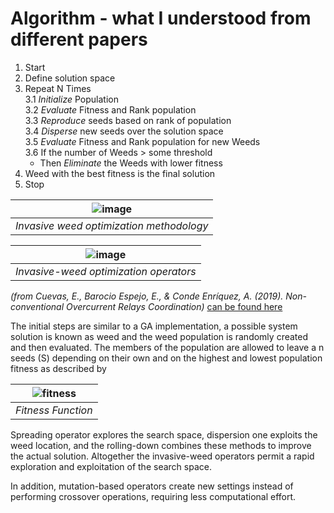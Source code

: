 # Algorithm - what I understood from different papers
1. Start
2. Define solution space
3. Repeat N Times<br>
3.1 *Initialize* Population <br>
3.2 *Evaluate* Fitness and Rank population<br>
3.3 *Reproduce* seeds based on rank of population<br>
3.4 *Disperse* new seeds over the solution space<br>
3.5 *Evaluate* Fitness and Rank population for new Weeds<br>
3.6 If the number of Weeds > some threshold <br>
    - Then *Eliminate* the Weeds with lower fitness
4. Weed with the best fitness is the final solution 
5. Stop


|![image](https://user-images.githubusercontent.com/51333577/159119544-c374e839-1ba3-4eee-92fc-2439cbd2a037.png)|
|:--:| 
| *Invasive weed optimization methodology* |

|![image](https://user-images.githubusercontent.com/51333577/159120087-4a72fe02-b024-49a0-8ec4-cb37361c3e5d.png)|
|:--:| 
| *Invasive-weed optimization operators* |

*(from Cuevas, E., Barocio Espejo, E., & Conde Enríquez, A. (2019). Non-conventional Overcurrent Relays Coordination)* 
[can be found here](https://link.springer.com/chapter/10.1007/978-3-030-11593-7_3/)


The initial steps are similar to a GA implementation, a possible system solution is known as weed and the weed population is randomly created and then evaluated.
The members of the population are allowed to leave a n seeds (S) depending on their own and on the highest and lowest population fitness as described by

|![fitness](https://user-images.githubusercontent.com/51333577/159119627-dfefa877-a9a0-447c-9c23-930867c754c1.jpg)|
|:--:| 
| *Fitness Function* |

Spreading operator explores the search space, dispersion one exploits the weed location, and the rolling-down combines these methods to improve the actual solution. Altogether the invasive-weed operators permit a rapid exploration and exploitation of the search space. 

In addition, mutation-based operators create new settings instead of performing crossover operations, requiring less computational effort.

